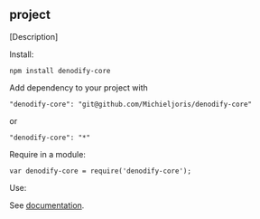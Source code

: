 project
--------

[Description]

Install:

    npm install denodify-core
	
Add dependency to your project with

    "denodify-core": "git@github.com/Michieljoris/denodify-core"
	
or

	"denodify-core": "*"

Require in a module:

    var denodify-core = require('denodify-core');

Use:

See [documentation](https://rawgithub.com/Michieljoris/denodify-core/master/docs/denodify-core.html).






